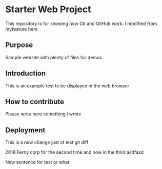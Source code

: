 # Starter Web Project

This repository is for showing how Git and GitHub work. I modified
from myfeature here

## Purpose

Sample website with plenty of files for demos

## Introduction
This is an example test 
to be displayed in the web browser


## How to contribute

Please write here something i wrote

## Deployment

This is a new change just ot test git diff


2018 Ferny corp for the second time and now in the third asdfasd

New sentence for test or what
